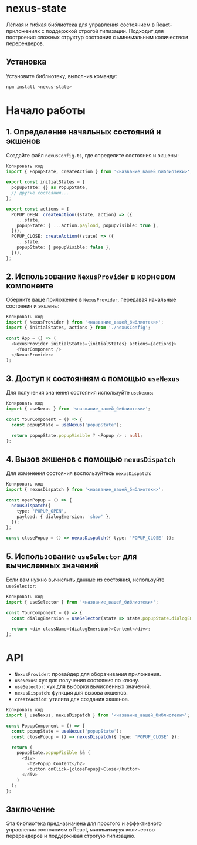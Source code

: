 # nexus-state

Лёгкая и гибкая библиотека для управления состоянием в React-приложениях с поддержкой строгой типизации. Подходит для построения сложных структур состояния с минимальным количеством перерендеров.

## Установка

Установите библиотеку, выполнив команду:

```bash
npm install <nexus-state>
```

# Начало работы

## 1. Определение начальных состояний и экшенов

Создайте файл `nexusConfig.ts`, где определите состояния и экшены:

```typescript
Копировать код
import { PopupState, createAction } from '<название_вашей_библиотеки>';

export const initialStates = {
  popupState: {} as PopupState,
  // другие состояния...
};

export const actions = {
  POPUP_OPEN: createAction((state, action) => ({
    ...state,
    popupState: { ...action.payload, popupVisible: true },
  })),
  POPUP_CLOSE: createAction((state) => ({
    ...state,
    popupState: { popupVisible: false },
  })),
};
```

## 2. Использование `NexusProvider` в корневом компоненте

Оберните ваше приложение в `NexusProvider`, передавая начальные состояния и экшены:

```typescript
Копировать код
import { NexusProvider } from '<название_вашей_библиотеки>';
import { initialStates, actions } from './nexusConfig';

const App = () => (
  <NexusProvider initialStates={initialStates} actions={actions}>
    <YourComponent />
  </NexusProvider>
);
```

## 3. Доступ к состояниям с помощью `useNexus`

Для получения значения состояния используйте `useNexus`:

```typescript
Копировать код
import { useNexus } from '<название_вашей_библиотеки>';

const YourComponent = () => {
  const popupState = useNexus('popupState');

  return popupState.popupVisible ? <Popup /> : null;
};
```

## 4. Вызов экшенов с помощью `nexusDispatch`

Для изменения состояния воспользуйтесь `nexusDispatch`:

```typescript
Копировать код
import { nexusDispatch } from '<название_вашей_библиотеки>';

const openPopup = () => {
  nexusDispatch({
    type: 'POPUP_OPEN',
    payload: { dialogEmersion: 'show' },
  });
};

const closePopup = () => nexusDispatch({ type: 'POPUP_CLOSE' });
```

## 5. Использование `useSelector` для вычисленных значений

Если вам нужно вычислить данные из состояния, используйте `useSelector`:

```typescript
Копировать код
import { useSelector } from '<название_вашей_библиотеки>';

const YourComponent = () => {
  const dialogEmersion = useSelector(state => state.popupState.dialogEmersion);

  return <div className={dialogEmersion}>Content</div>;
};
```

# API

- `NexusProvider`: провайдер для оборачивания приложения.
- `useNexus`: хук для получения состояния по ключу.
- `useSelector`: хук для выборки вычисленных значений.
- `nexusDispatch`: функция для вызова экшенов.
- `createAction`: утилита для создания экшенов.

```typescript
Копировать код
import { useNexus, nexusDispatch } from '<название_вашей_библиотеки>';

const PopupComponent = () => {
  const popupState = useNexus('popupState');
  const closePopup = () => nexusDispatch({ type: 'POPUP_CLOSE' });

  return (
    popupState.popupVisible && (
      <div>
        <h2>Popup Content</h2>
        <button onClick={closePopup}>Close</button>
      </div>
    )
  );
};
```

## Заключение

Эта библиотека предназначена для простого и эффективного управления состоянием в React, минимизируя количество перерендеров и поддерживая строгую типизацию.
